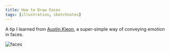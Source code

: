 ```yaml
---
title: How to Draw Faces
tags: [illustration, sketchnotes]
---
```


A tip I learned from <a href="https://austinkleon.com/">Austin Kleon</a>, a
super-simple way of conveying emotion in faces.

<img src="/assets/img/posts/how-to-draw-faces/how-to-draw-faces.jpg" alt="faces" class="u-max-full-width" />
